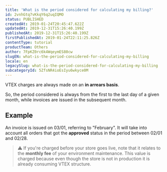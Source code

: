 ```yaml
---
title: 'What is the period considered for calculating my billing?'
id: 2vnhGtq7vKkqY6q2uqIQMO
status: PUBLISHED
createdAt: 2019-01-24T20:45:47.622Z
updatedAt: 2019-12-31T15:26:40.199Z
publishedAt: 2019-12-31T15:26:40.199Z
firstPublishedAt: 2019-01-24T22:11:25.826Z
contentType: tutorial
productTeam: Others
author: 7FpKZ0rc6k4WqeymES80cw
slugEN: what-is-the-period-considered-for-calculating-my-billing
locale: en
legacySlug: what-is-the-period-considered-for-calculating-my-billing
subcategoryId: 5ZfsNR4ioEsIyu6wkyce0M
---
```


VTEX charges are always made on an __in arrears basis__. 

So, the period considered is always from the first to the last day of a given month, while invoices are issued in the subsequent month.

## Example 
An invoice is issued on 03/01, referring to "February". It will take into account all orders that got the __approved__ status in the period between 02/01 and 02/28.

>⚠️ If you're charged before your store goes live, note that it relates to the **monthly fee** of your environment maintenance. This value is charged because even though the store is not in production it is already consuming VTEX structure.
